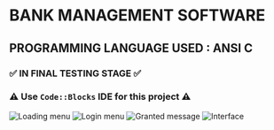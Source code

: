 # BANK MANAGEMENT SOFTWARE
## PROGRAMMING LANGUAGE USED : ANSI C
### :white_check_mark: IN FINAL TESTING STAGE :white_check_mark:
### :warning: Use `Code::Blocks` IDE for this project :warning:

![Loading menu](https://cwithsharad.github.io/BMS/loading.PNG)
![Login menu](https://cwithsharad.github.io/BMS/login_screen.PNG)
![Granted message](https://cwithsharad.github.io/BMS/granted.png)
![Interface](https://cwithsharad.github.io/BMS/interface.PNG)
